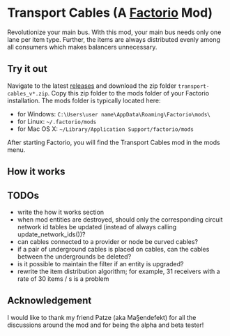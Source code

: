 # Transport Cables (A [Factorio](https://www.factorio.com/) Mod)

Revolutionize your main bus.
With this mod, your main bus needs only one lane per item type.
Further, the items are always distributed evenly among all consumers
which makes balancers unnecessary.

## Try it out

Navigate to the latest [releases](https://github.com/michael-koller-91/transport-cables/releases)
and download the zip folder `transport-cables_v*.zip`.
Copy this zip folder to the mods folder of your Factorio installation.
The mods folder is typically located here:
* for Windows: `C:\Users\user name\AppData\Roaming\Factorio\mods\`
* for Linux: `~/.factorio/mods`
* for Mac OS X: `~/Library/Application Support/factorio/mods`

After starting Factorio, you will find the Transport Cables mod in the mods menu.

## How it works

## TODOs

* write the how it works section
* when mod entities are destroyed, should only the corresponding circuit network id tables be updated (instead of always calling update_network_ids())?
* can cables connected to a provider or node be curved cables?
* if a pair of underground cables is placed on cables, can the cables between the undergrounds be deleted?
* is it possible to maintain the filter if an entity is upgraded?
* rewrite the item distribution algorithm; for example, 31 receivers with a rate of 30 items / s is a problem

## Acknowledgement

I would like to thank my friend Patze (aka Ma§endefekt) for all the discussions around the mod
and for being the alpha and beta tester!
